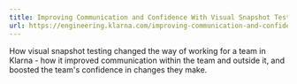 ```yaml
---
title: Improving Communication and Confidence With Visual Snapshot Testing
url: https://engineering.klarna.com/improving-communication-and-confidence-with-visual-snapshot-testing-b04154c3aaf0
---
```


How visual snapshot testing changed the way of working for a team in Klarna - how it improved communication within the team and outside it, and boosted the team&#39;s confidence in changes they make.
